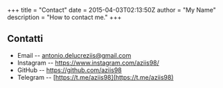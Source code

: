 +++
title = "Contact"
date = 2015-04-03T02:13:50Z
author = "My Name"
description = "How to contact me."
+++

## Contatti

- Email -- antonio.delucreziis@gmail.com
- Instagram -- https://www.instagram.com/aziis98/
- GitHub -- https://github.com/aziis98
- Telegram -- [https://t.me/aziis98](https://t.me/aziis98)